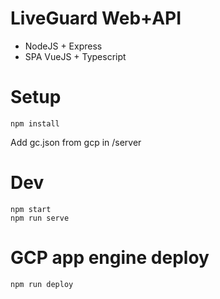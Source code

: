 # LiveGuard Web+API

* NodeJS + Express
* SPA VueJS + Typescript

# Setup
```
npm install
```

Add gc.json from gcp in /server
# Dev
```
npm start
npm run serve
```
# GCP app engine deploy
```
npm run deploy
```